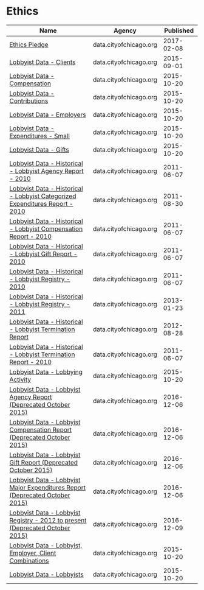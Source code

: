 # Ethics

Name | Agency | Published
---- | ---- | ---------
[Ethics Pledge](../socrata/9wf2-y3bn.md) | data.cityofchicago.org | 2017-02-08
[Lobbyist Data - Clients](../socrata/g8p5-y4m5.md) | data.cityofchicago.org | 2015-09-01
[Lobbyist Data - Compensation](../socrata/dw2f-w78u.md) | data.cityofchicago.org | 2015-10-20
[Lobbyist Data - Contributions](../socrata/p9p7-vfqc.md) | data.cityofchicago.org | 2015-10-20
[Lobbyist Data - Employers](../socrata/dmeb-2zra.md) | data.cityofchicago.org | 2015-10-20
[Lobbyist Data - Expenditures - Small](../socrata/eqdx-4qxd.md) | data.cityofchicago.org | 2015-10-20
[Lobbyist Data - Gifts](../socrata/5d79-9xqr.md) | data.cityofchicago.org | 2015-10-20
[Lobbyist Data - Historical - Lobbyist Agency Report - 2010](../socrata/2g5r-pikx.md) | data.cityofchicago.org | 2011-06-07
[Lobbyist Data - Historical - Lobbyist Categorized Expenditures Report - 2010](../socrata/zugr-hsc5.md) | data.cityofchicago.org | 2011-08-30
[Lobbyist Data - Historical - Lobbyist Compensation Report - 2010](../socrata/ina9-6kq2.md) | data.cityofchicago.org | 2011-06-07
[Lobbyist Data - Historical - Lobbyist Gift Report - 2010](../socrata/5d24-2bpp.md) | data.cityofchicago.org | 2011-06-07
[Lobbyist Data - Historical - Lobbyist Registry - 2010](../socrata/2ft4-4uik.md) | data.cityofchicago.org | 2011-06-07
[Lobbyist Data - Historical - Lobbyist Registry - 2011](../socrata/tpf5-fgtw.md) | data.cityofchicago.org | 2013-01-23
[Lobbyist Data - Historical - Lobbyist Termination Report](../socrata/ru3t-7gty.md) | data.cityofchicago.org | 2012-08-28
[Lobbyist Data - Historical - Lobbyist Termination Report - 2010](../socrata/2mtu-ysnw.md) | data.cityofchicago.org | 2011-06-07
[Lobbyist Data - Lobbying Activity](../socrata/pahz-egmi.md) | data.cityofchicago.org | 2015-10-20
[Lobbyist Data - Lobbyist Agency Report (Deprecated October 2015)](../socrata/4pay-mbmj.md) | data.cityofchicago.org | 2016-12-06
[Lobbyist Data - Lobbyist Compensation Report (Deprecated October 2015)](../socrata/hu4d-qydy.md) | data.cityofchicago.org | 2016-12-06
[Lobbyist Data - Lobbyist Gift Report (Deprecated October 2015)](../socrata/b9g2-hn9c.md) | data.cityofchicago.org | 2016-12-06
[Lobbyist Data - Lobbyist Major Expenditures Report (Deprecated October 2015)](../socrata/txma-ntnk.md) | data.cityofchicago.org | 2016-12-06
[Lobbyist Data - Lobbyist Registry - 2012 to present (Deprecated October 2015)](../socrata/ypez-j3yg.md) | data.cityofchicago.org | 2016-12-09
[Lobbyist Data - Lobbyist, Employer, Client Combinations](../socrata/2eqz-3nvz.md) | data.cityofchicago.org | 2015-10-20
[Lobbyist Data - Lobbyists](../socrata/tq3e-t5yq.md) | data.cityofchicago.org | 2015-10-20

